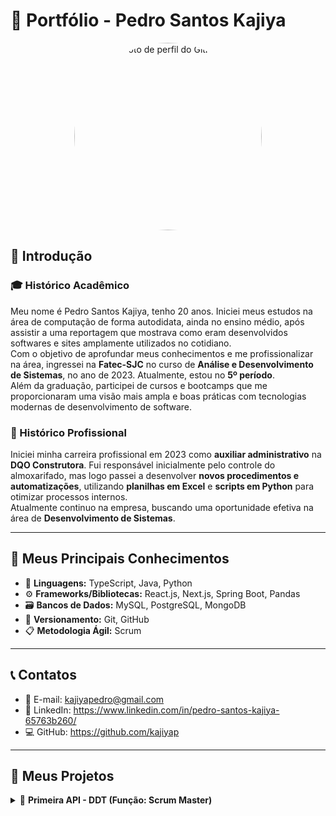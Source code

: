 # 📁 Portfólio - Pedro Santos Kajiya

<p align="center">
  <img src="https://github.com/kajiyap.png" width="300" height="300" style="border-radius: 50%;" alt="Foto de perfil do GitHub">
</p>


## 👋 Introdução

### 🎓 Histórico Acadêmico  
Meu nome é Pedro Santos Kajiya, tenho 20 anos. Iniciei meus estudos na área de computação de forma autodidata, ainda no ensino médio, após assistir a uma reportagem que mostrava como eram desenvolvidos softwares e sites amplamente utilizados no cotidiano.  
Com o objetivo de aprofundar meus conhecimentos e me profissionalizar na área, ingressei na **Fatec-SJC** no curso de **Análise e Desenvolvimento de Sistemas**, no ano de 2023. Atualmente, estou no **5º período**.  
Além da graduação, participei de cursos e bootcamps que me proporcionaram uma visão mais ampla e boas práticas com tecnologias modernas de desenvolvimento de software.

### 💼 Histórico Profissional  
Iniciei minha carreira profissional em 2023 como **auxiliar administrativo** na **DQO Construtora**. Fui responsável inicialmente pelo controle do almoxarifado, mas logo passei a desenvolver **novos procedimentos e automatizações**, utilizando **planilhas em Excel** e **scripts em Python** para otimizar processos internos.  
Atualmente continuo na empresa, buscando uma oportunidade efetiva na área de **Desenvolvimento de Sistemas**.

---

## 🚀 Meus Principais Conhecimentos

- 🧠 **Linguagens:** TypeScript, Java, Python  
- ⚙️ **Frameworks/Bibliotecas:** React.js, Next.js, Spring Boot, Pandas  
- 🗃️ **Bancos de Dados:** MySQL, PostgreSQL, MongoDB  
- 🔧 **Versionamento:** Git, GitHub  
- 📋 **Metodologia Ágil:** Scrum

---

## 📞 Contatos

- 📧 E-mail: kajiyapedro@gmail.com  
- 🔗 LinkedIn: https://www.linkedin.com/in/pedro-santos-kajiya-65763b260/
- 💻 GitHub: https://github.com/kajiyap

---

## 📝 Meus Projetos

<details><summary>📌 <strong>Primeira API - DDT (Função: Scrum Master)</strong></summary>

## 🏢 Projeto da Empresa Interna - FATEC  

- 👨‍🏫 **Professor P2:** Antônio Egydio São Thiago Graça  
- 👨‍🏫 **Professor M2:** Jean Carlos Lourenço Costa  

---

## ❗ Problema  
Sempre que um novo colaborador é contratado e não possui familiaridade com o Método Scrum, é necessário que um funcionário mais experiente dedique tempo para explicar os conceitos de forma clara e acessível. Isso acaba desviando o profissional experiente de suas tarefas principais, comprometendo a produtividade.

---

## 💡 Solução  
Criamos uma **plataforma web interativa** para ensinar os fundamentos e práticas do **Scrum** de forma prática, dinâmica e acessível. A plataforma conta com:

- 📚 **Exemplos e fluxos explicativos**  
- 🧩 **Simulações interativas**  
- 🎥 **Vídeos didáticos**  
- 🧭 **Trilhas de aprendizagem personalizadas**  
- 📊 **Tabela de avaliação baseada no método PACER** (desenvolvido pela Fatec-SJC)  
- 🧠 **Sistema de avaliação do conhecimento**  

Tudo isso para proporcionar um aprendizado completo, imersivo e aplicável em cenários reais.

🔗 [**Link do GitHub**](https://github.com/erickhoawata/portifolio-tg)

<details><summary>💻 Aplicação</summary>
  <p align="center">
    <br>
    <img src="https://github.com/user-attachments/assets/0e6d4387-f976-4c3f-8e43-333ae010a3ab" alt="foto">
  </p>
</details>

---

## ⚙️ Tecnologias Utilizadas  

- **Frontend:** HTML, CSS, Bootstrap  
- **Backend:** Python, Flask  
- **Ferramentas:** Trello, Figma, VS Code, Canva  
- **Documentação:** GitHub  

---

## 👨‍💻 Minhas Contribuições  

Atuei como membro da equipe de desenvolvimento, com foco em:

- Criação de **interfaces web responsivas**, sendo páginas sobre as funções do metódo SCRUM
- Desenvolvimento de uma **tabela interativa** baseada no método PACER, utilizando apenas **HTML, CSS e Python**  
- Suporte nas **entregas finais** com atenção à usabilidade e funcionalidade completa da aplicação

---

## 🛠️ Hard Skills  

- 🖥️ Desenvolvimento de interfaces com **HTML, CSS e Bootstrap**  
- 🐍 Programação em **Python** com uso de **Flask** para criação de rotas e lógica da tabela PACER  
- 🎨 Utilização de **Figma** e **Canva** para design e prototipagem  
- 🌿 Versionamento com **GitHub**  
- 📋 Organização de tarefas no **Trello**

---

## 🤝 Soft Skills  

Durante o projeto, a **colaboração em equipe**, o **espírito de aprendizado contínuo** e a **autonomia** foram essenciais, especialmente em um cenário onde muitos dos integrantes estavam tendo o primeiro contato com algumas tecnologias.

Além disso, a **comunicação eficaz** foi fundamental para a coordenação entre o time e na **apresentação final para os professores**. A experiência me ajudou a desenvolver ainda mais minha **proatividade**, **adaptabilidade** e a capacidade de **resolver problemas de forma criativa** diante dos desafios encontrados.

</details>
